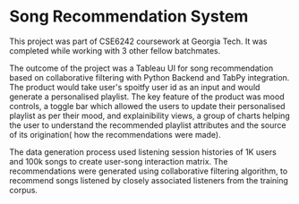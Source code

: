 # Song Recommendation System

This project was part of CSE6242 coursework at Georgia Tech. It was completed while working with 3 other fellow batchmates.

The outcome of the project was a Tableau UI for song recommendation based on collaborative filtering with Python Backend and TabPy integration. The product would take user's spoitfy user id as an input and would generate a personalised playlist. The key feature of the product was mood controls, a toggle bar which allowed the users to update their personalised playlist as per their mood, and explainibility views, a group of charts helping the user to understand the recommended playlist attributes and the source of its origination( how the recommendations were made).

The data generation process used listening session histories of 1K users and 100k songs to create user-song interaction matrix. The recommendations were generated using collaborative filtering algorithm, to recommend songs listened by closely associated listeners from the training corpus.

